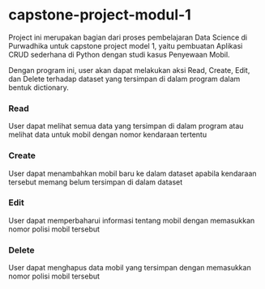# capstone-project-modul-1
Project ini merupakan bagian dari proses pembelajaran Data Science di Purwadhika untuk capstone project model 1, 
yaitu pembuatan Aplikasi CRUD sederhana di Python dengan studi kasus Penyewaan Mobil.

Dengan program ini, user akan dapat melakukan aksi Read, Create, Edit, dan Delete terhadap dataset yang tersimpan di dalam program dalam bentuk dictionary.

### Read
User dapat melihat semua data yang tersimpan di dalam program atau melihat data untuk mobil dengan nomor kendaraan tertentu

### Create
User dapat menambahkan mobil baru ke dalam dataset apabila kendaraan tersebut memang belum tersimpan di dalam dataset

### Edit
User dapat memperbaharui informasi tentang mobil dengan memasukkan nomor polisi mobil tersebut

### Delete
User dapat menghapus data mobil yang tersimpan dengan memasukkan nomor polisi mobil tersebut
